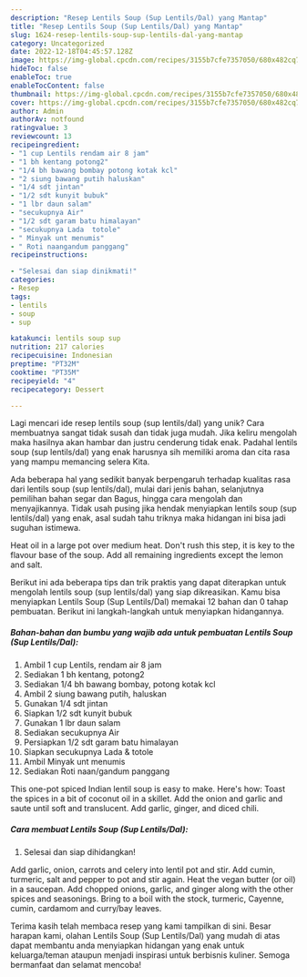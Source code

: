 ```yaml
---
description: "Resep Lentils Soup (Sup Lentils/Dal) yang Mantap"
title: "Resep Lentils Soup (Sup Lentils/Dal) yang Mantap"
slug: 1624-resep-lentils-soup-sup-lentils-dal-yang-mantap
category: Uncategorized
date: 2022-12-18T04:45:57.128Z
image: https://img-global.cpcdn.com/recipes/3155b7cfe7357050/680x482cq70/lentils-soup-sup-lentilsdal-foto-resep-utama.jpg
hideToc: false
enableToc: true
enableTocContent: false
thumbnail: https://img-global.cpcdn.com/recipes/3155b7cfe7357050/680x482cq70/lentils-soup-sup-lentilsdal-foto-resep-utama.jpg
cover: https://img-global.cpcdn.com/recipes/3155b7cfe7357050/680x482cq70/lentils-soup-sup-lentilsdal-foto-resep-utama.jpg
author: Admin
authorAv: notfound
ratingvalue: 3
reviewcount: 13
recipeingredient:
- "1 cup Lentils rendam air 8 jam"
- "1 bh kentang potong2"
- "1/4 bh bawang bombay potong kotak kcl"
- "2 siung bawang putih haluskan"
- "1/4 sdt jintan"
- "1/2 sdt kunyit bubuk"
- "1 lbr daun salam"
- "secukupnya Air"
- "1/2 sdt garam batu himalayan"
- "secukupnya Lada  totole"
- " Minyak unt menumis"
- " Roti naangandum panggang"
recipeinstructions:

- "Selesai dan siap dinikmati!"
categories:
- Resep
tags:
- lentils
- soup
- sup

katakunci: lentils soup sup 
nutrition: 217 calories
recipecuisine: Indonesian
preptime: "PT32M"
cooktime: "PT35M"
recipeyield: "4"
recipecategory: Dessert

---
```





Lagi mencari ide resep lentils soup (sup lentils/dal) yang unik? Cara membuatnya sangat tidak susah dan tidak juga mudah. Jika keliru mengolah maka hasilnya akan hambar dan justru cenderung tidak enak. Padahal lentils soup (sup lentils/dal) yang enak harusnya sih memiliki aroma dan cita rasa yang mampu memancing selera Kita.





Ada beberapa hal yang sedikit banyak berpengaruh terhadap kualitas rasa dari lentils soup (sup lentils/dal), mulai dari jenis bahan, selanjutnya pemilihan bahan segar dan Bagus, hingga cara mengolah dan menyajikannya. Tidak usah pusing jika hendak menyiapkan lentils soup (sup lentils/dal) yang enak,      asal sudah tahu triknya maka hidangan ini bisa jadi suguhan istimewa.














Heat oil in a large pot over medium heat. Don&#39;t rush this step, it is key to the flavour base of the soup. Add all remaining ingredients except the lemon and salt.






Berikut ini ada beberapa tips dan trik praktis yang dapat diterapkan untuk mengolah lentils soup (sup lentils/dal) yang siap dikreasikan. Kamu bisa menyiapkan Lentils Soup (Sup Lentils/Dal) memakai 12 bahan dan 0 tahap pembuatan. Berikut ini langkah-langkah untuk menyiapkan hidangannya.

<!--inarticleads1-->

##### Bahan-bahan dan bumbu yang wajib ada untuk pembuatan Lentils Soup (Sup Lentils/Dal):

1. Ambil 1 cup Lentils, rendam air 8 jam
1. Sediakan 1 bh kentang, potong2
1. Sediakan 1/4 bh bawang bombay, potong kotak kcl
1. Ambil 2 siung bawang putih, haluskan
1. Gunakan 1/4 sdt jintan
1. Siapkan 1/2 sdt kunyit bubuk
1. Gunakan 1 lbr daun salam
1. Sediakan secukupnya Air
1. Persiapkan 1/2 sdt garam batu himalayan
1. Siapkan secukupnya Lada &amp; totole
1. Ambil  Minyak unt menumis
1. Sediakan  Roti naan/gandum panggang


This one-pot spiced Indian lentil soup is easy to make. Here&#39;s how: Toast the spices in a bit of coconut oil in a skillet. Add the onion and garlic and saute until soft and translucent. Add garlic, ginger, and diced chili. 

<!--inarticleads2-->

##### Cara membuat Lentils Soup (Sup Lentils/Dal):


1. Selesai dan siap dihidangkan!

Add garlic, onion, carrots and celery into lentil pot and stir. Add cumin, turmeric, salt and pepper to pot and stir again. Heat the vegan butter (or oil) in a saucepan. Add chopped onions, garlic, and ginger along with the other spices and seasonings. Bring to a boil with the stock, turmeric, Cayenne, cumin, cardamom and curry/bay leaves. 

Terima kasih telah membaca resep yang kami tampilkan di sini. Besar harapan kami, olahan Lentils Soup (Sup Lentils/Dal) yang mudah di atas dapat membantu anda menyiapkan hidangan yang enak untuk keluarga/teman ataupun menjadi inspirasi untuk berbisnis kuliner. Semoga bermanfaat dan selamat mencoba!
